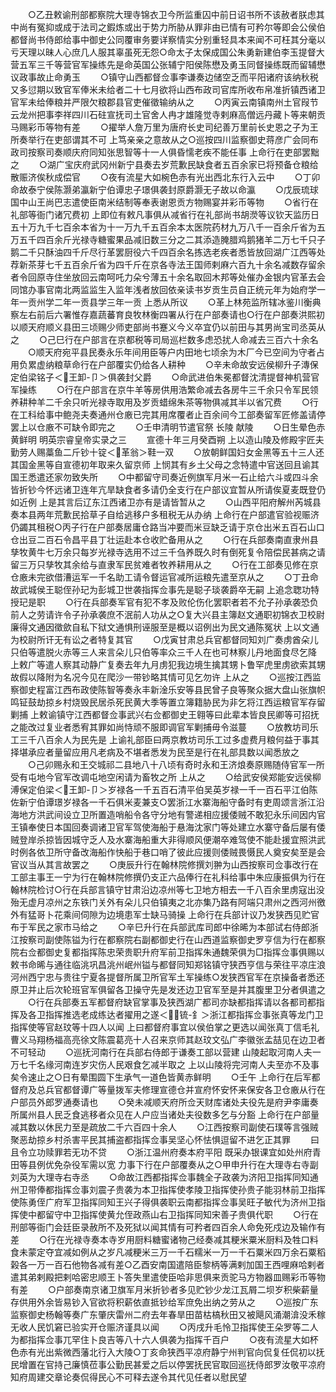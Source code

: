 <!-- { "loadSidebar": true } -->
　　○乙丑敕谕刑部都察院大理寺锦衣卫今所监重囚中前日诏书所不该赦者朕虑其中尚有冤抑或成于法司之鍜炼或出于势力所胁从罪非由已情有可矜尔等即会公侯伯都督尚书侍郎给事中御史公同覆审务要详察情实分别重轻具本来闻不可枉其分毫以亏天理以昧人心庶几人服其辜虽死无怨○命太子太保成国公朱勇新建伯李玉提督大营五军三千等营官军操练先是命英国公张辅宁阳侯陈懋及勇玉同督操练既而留辅懋议政事故止命勇玉
　　○镇守山西都督佥事李谦奏边储空乏而平阳诸府该纳秋税又多愆期以致官军俸米未给者二十七月欲将山西布政司官库所收布帛准折镇西诸卫官军未给俸粮并严限欠粮郡县官吏催徵输纳从之
　　○丙寅云南镇南州土官叚节云龙州把事李祥四川石砫宣抚司土官舍人冉才雄隆觉寺剌麻高僧远丹藏卜等来朝贡马赐彩币等物有差
　　○擢举人詹万里为唐府长史司纪善万里前长史恩之子为王所奏举行在吏部谓其不可  上笃亲亲之意故从之○巡按四川监察御史蒋彦广会同布政司按察司奏顺庆府同知张思智等十一人俱昏懦老疾不能任事  上命行在吏部罢黜之
　　○湖广宝庆府武冈州新宁县奏去岁荒歉民缺食者五百余家已将预备仓粮给散赈济俟秋成偿官
　　○夜有流星大如椀色赤有光出西北东行入云中
　　○丁卯命故泰宁侯陈灏弟瀛新宁伯谭忠子璟俱袭封原爵灏无子故以命瀛
　　○戊辰琉球国中山王尚巴志遣使臣南米结制等奉表谢恩贡方物赐宴并彩币等物
　　○省行在礼部等衙门诸冗费初  上即位有敕凡事俱从减省行在礼部尚书胡濙等议钦天监历日五十万九千七百余本省为十一万九千五百余本太医院药材九万八千一百余斤省为五万五千四百余斤光禄寺糖蜜果品减旧数三分之二其添造腌腊鸡鹅猪羊二万七千只子鹅二千只酥油四千斤尽行革罢厨役六千四百余名拣选老疾者悉皆放回湖广江西等处荐新茶芽七千五百余斤省为四千斤在京各寺法王国师剌麻六百九十余名减数存留余者令回原寺住坐放回云南呵吒力朵兮薄五十余名取回木邦等处催办金银内官革去会同馆办事官南北两监监生入监年浅者放回依亲读书岁贡生员自正统元年为始府学一年一贡州学二年一贡县学三年一贡  上悉从所议
　　○革上林苑监所辖冰鉴川衡典察左右前后六署惟存嘉蔬蕃育良牧林衡四署从行在户部奏请也○行在户部奏洪熙初以顺天府顺义县田三顷赐少师吏部尚书蹇义今义卒宜仍以前田与其男尚宝司丞英从之
　　○己巳行在户部言在京都税等司局巡栏数多虑恐扰人命减去三百六十余名
　　○顺天府宛平县民奏永乐年间用臣等户内田地七顷余为木厂今已空间为守者占用负累虚纳粮草命行在户部覆实仍给各人耕种
　　○辛未命故安远侯柳升子漙保定伯梁铭子＜王卸-卩＞俱袭封父爵
　　○命武进伯朱冕都督沈清提督神机营官军操练
　　○行在户部言在京牛羊等房供用浩繁命减去各房牛三千余只令军民领养耕种羊二千余只听光禄寺取用及岁贡蜡绵朱茶等物俱减其半以省冗费
　　○行在工科给事中鲍尧夫奏通州仓廒已完其用席覆者止百余间今工部奏留军匠修盖请停罢上以仓廒不可缺令即完之
　　○壬申清明节遣官祭  长陵  献陵
　　○日生晕色赤黄鲜明
明英宗睿皇帝实录之三
　　宣德十年三月癸酉朔  上以造山陵及修殿宇匠夫勤劳人赐藁鱼二斤钞十锭＜革翁＞鞋一双
　　○放朝鲜国妇女金黑等五十三人还其国金黑等自宣德初年取来久留京师  上悯其有乡土父母之念特遣中官送回且谕其国王悉遣还家勿致失所
　　○中都留守司奏近例旗军月米一石止给六斗或四斗余皆折钞今怀远诸卫连年亢旱缺食者多请仍全支行在户部议宜暂从所请俟夏麦既登仍如近例  上是其言后辽东江西诸卫亦有是请皆暂从之
　　○山西平阳府解州芮城县奏本县两年荒歉民拾草子自给逃移户多租税无从办纳  上命行在户部遣官验视赈济仍蠲其租税○丙子行在户部奏居庸仓路当冲要而米豆缺乏请于京仓出米五百石山口仓出豆二百石令昌平县丁壮运赴本仓收贮备用从之
　　○行在兵部奏南直隶州县孳牧黄牛七万余只每岁光禄寺选用不过三千刍养既久时有倒死复令陪偿民甚病之请留三万只孳牧其余给与直隶军民贫难者牧养耕用从之
　　○行在工部奏见修在京仓廒未完欲借漕运军一千名助工请令督运官减所运粮先遣至京从之
　　○丁丑命故武城侯王聪侄孙玘为彭城卫世袭指挥佥事先是聪子琰袭爵卒无嗣  上追念聦功特授玘是职
　　○行在兵部奏军官有犯不孝及败伦伤化罢职者若不允子孙承袭恐负前人之劳请许令子孙承袭庶不泯前人功从之○复大兴县主簿赵文通职初锦衣卫校尉廉得文通因徵歛自私下狱文通惧刑诬服至是概以诏例出为民文通陈冤状  上以文通为校尉所讦无有讼之者特复其官
　　○戊寅甘肃总兵官都督同知刘广奏虏酋朵儿只伯等遣脱火赤等三人来言朵儿只伯等率众三千人在也可林察儿丹地面食尽乞降  上敕广等遣人察其动静广复奏去年九月虏犯我边境生擒其甥卜鲁罕虎里虏欲索其甥故假以降附为名况今见在爬沙一带钞略其情可见乞勿许  上从之
　　○巡按江西监察御史程富江西布政使陈智等奏永丰新淦乐安等县民曾子良等聚众据大盘山张旗帜鸣钲鼓劫掠乡村烧毁民居杀死民黄大季等置立簿籍胁民为非乞将江西运粮官军存留剿捕  上敕谕镇守江西都督佥事武兴右佥都御史王翱等曰此辈本皆良民卿等可招抚之能改过复业者悉宥其罪如尚恃顽不服即调官军剿捕毋令滋蔓
　　○放教坊司乐工三千八百余人为民先是  上谕礼部臣曰两京教坊司乐工过多虚费月粮何益于事其择堪承应者量留应用凡老病及不堪者悉发为民至是行在礼部具数以闻悉放之
　　○己卯赐永和王交城祁二县地八十八顷有奇时永和王济烺奏原赐随侍官军一所受有屯地今官军改调屯地空闲请为畜牧之所  上从之
　　○给武安侯郑能安远侯柳溥保定伯梁＜王卸-卩＞岁禄各一千五百石清平伯吴英岁禄一千一百石平江伯陈佐新宁伯谭璟岁禄各一千石俱米麦兼支○罢浙江水寨海船守备时有吏周颂言浙江沿海地方洪武间设立卫所置造哨船令各守分地有警递相应援倭贼不敢犯永乐间因内官王镇奉使日本国回奏调诸卫官军驾使海船于悬海沈家门等处建立水寨守备后屡有倭贼登岸杀掠皆因城守乏人及水寨海船重大非得顺风便潮卒难驾使不能赴援宜照洪武时例各依卫所守备改海船作快船于巷口哨了彼此应援则倭贼畏慑民人奠安矣至是会官议当从其言故罢之
　　○庚辰升行在翰林院修撰刘翀为山西按察司佥事改行在工部主事王一宁为行在翰林院修撰仍支正六品俸行在礼科给事中朱应康振俱为行在翰林院检讨○行在兵部言镇守甘肃沿边凉州等七卫地方相去一千八百余里虏寇出没殆无虚月凉州之东铁门关外有朵儿只伯镇夷之北亦集乃路有阿端只肃州之西河州徼外有猛哥卜花乘间伺隙为边境患军士缺马骑操  上命行在兵部计议乃发狭西见贮官布于军民之家市马给之
　　○辛巳升行在兵部武库司郎中徐晞为本部试右侍郎浙江按察司副使陈镒为行在都察院右副都御史行在山西道监察御史罗亨信为行在都察院右佥都御史复都指挥陈忠荣贵职升府军前卫指挥朱通魏荣俱为□指挥佥事俱赐以敕书命晞与通往临洮巩昌洮州岷州镒与都督同知郑铭镇守狭西亨信与荣往平凉庄浪河州西宁忠与贵往宁夏各提督所属卫所官军土军操练○发狭西官军在京操备者悉还原卫并止后次轮班官军俱留各卫操守先是发还边卫官军至是并其腹里卫分者俱遣之
　　○行在兵部奏五军都督府缺官掌事及狭西湖广都司亦缺都指挥请以各都司都指挥及各卫指挥推选老成练达者擢用之遂＜锍-釒＞浙江都指挥佥事张真等龙门卫指挥使等官赵玟等十四人以闻  上曰都督府事宜以侯伯掌之更选以闻张真丁信毛礼曹义马翔杨福高亮徐文陈震葛亮十人召来京师其赵玟文弘广李徽张孟喆见在边卫者不可轻动
　　○巡抚河南行在兵部右侍郎于谦奏工部以营建  山陵起取河南人夫一万七千名缘河南连岁灾伤人民艰食乞减半取之  上以山陵将完河南人夫至亦不及事矣令速止之○日有晕围圆下生承气一道色皆黄赤鲜明
　　○壬午  上命行在后军都督府及总兵官都督谭广等量拨军夫修理宣德仓并宣府怀安怀来保安各卫仓廒从行在户部员外郎罗通奏请也
　　○癸未减顺天府所佥天财库诸处夫役先是府尹李庸奏所属州县人民乏食逃移者众见在人户应当诸处夫役数多乞与分豁  上命行在户部量减其数以休民力至是疏放二千六百四十余人
　　○江西按察司副使石璞等言强贼聚恶劫掠乡村杀害平民其捕盗都指挥佥事吴坚心怀怯惧逗留不进乞正其罪
　　曰且令立功赎罪若无功不贷
　　○浙江温州府奏本府平阳  既采办银课宜如处州府青田等县例优免杂役军需以宽  力事下行在户部覆奏从之○甲申升行在大理寺右寺副刘英为大理寺右寺丞
　　○命故江西都指挥佥事魏全子政袭为济阳卫指挥同知通州卫带俸都指挥佥事刘震子贵袭为本卫指挥使孝陵卫指挥使孙贵子能羽林前卫指挥使陈勇侄广府军卫指挥同知王兴子得俱袭职云南都指挥佥事吴旺子敏代为济州卫指挥使中都留守中卫指挥使黄允侄政燕山右卫指挥同知宋善子贵俱代职
　　○行在刑部等衙门会廷臣录赦所不及死狱以闻其情有可矜者四百余人命免死戍边及输作有差
　　○行在光禄寺奏本寺岁用厨料糖蜜诸物己经奏减其粳米粟米厨料及牲口料食未蒙定夺宜减如例从之岁凡减粳米三万一千石糯米一万一千石粟米四万余石粟稻榖各一万一百石他物各减有差○乙酉安南国遣陪臣黎柄等满剌加国王西哩麻哈剌者遣其弟剌殿把剌哈密忠顺王卜答失里遣使臣哈非思俱来贡驼马方物器皿赐彩币等物有差
　　○户部奏南京诸卫旗军月米折钞者多见贮钞少龙江瓦屑二坝岁积柴薪量存供用外余皆易钞入官欲将积薪依直抵钞给军庶免出纳之劳从之
　　○巡按广东监察御史杨翰等奏广东肇庆雷州二府去年春旱田苗枯槁秋田又被飓风涌潮渰没禾稼无收人民饥窘已验实开仓赈济谨具以闻
　　○丙戌升毛怜卫指挥使王朵罗等二人为都指挥佥事兀罕住卜良吉等八十六人俱袭为指挥千百户
　　○夜有流星大如杯色赤有光出紫微西藩北行入大陵○丁亥命狭西平凉府静宁州判官向侃复任侃初以抚民增置在官持己廉慎莅事公勤民甚爱之后以停罢抚民官取回巡抚侍郎罗汝敬平凉府知府周建交章论奏侃得民心不可释去遂令其代见任者以慰民望
